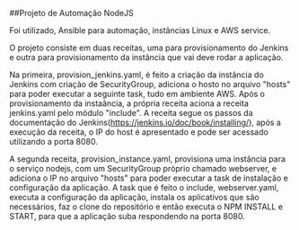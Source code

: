 ##Projeto de Automação NodeJS

Foi utilizado, Ansible para automação, instâncias Linux e AWS service.

O projeto consiste em duas receitas, uma para provisionamento do Jenkins e outra para provisionamento da instância que vai deve rodar a aplicação.

Na primeira, provision_jenkins.yaml, é feito a criação da instância do Jenkins com criação de SecurityGroup, adiciona o hosto no arquivo "hosts" para poder executar a seguinte task, tudo em ambiente AWS. Após o provisionamento da instaância, a própria receita aciona a receita jenkins.yaml pelo módulo "include". A receita segue os passos da documentação do Jenkins(https://jenkins.io/doc/book/installing/), após a execução da receita, o IP do host é apresentado e pode ser acessado utilizando a porta 8080.

A segunda receita, provision_instance.yaml, provisiona uma instância para o serviço nodejs, com um SecurityGroup próprio chamado webserver, e adiciona o IP no arquivo "hosts" para poder executar a task de instalação e configuração da aplicação. A task que é feito o include, webserver.yaml, executa a configuração da aplicação, instala os aplicativos que são necessários, faz o clone do repositório e então executa o NPM INSTALL e START, para que a aplicação suba respondendo na porta 8080. 

